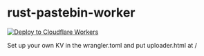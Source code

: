 # rust-pastebin-worker

[![Deploy to Cloudflare Workers](https://deploy.workers.cloudflare.com/button)](https://deploy.workers.cloudflare.com/?url=https://github.com/codebam/pastebin.seanbehan.ca)

Set up your own KV in the wrangler.toml and put uploader.html at /

